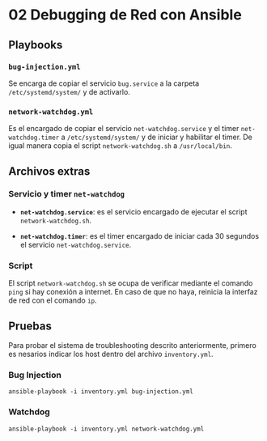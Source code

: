 # 02 Debugging de Red con Ansible

## Playbooks

### `bug-injection.yml`

Se encarga de copiar el servicio `bug.service` a la carpeta `/etc/systemd/system/` y de activarlo.

### `network-watchdog.yml`

Es el encargado de copiar el servicio `net-watchdog.service` y el timer `net-watchdog.timer` a `/etc/systemd/system/` y de iniciar y habilitar el timer. De igual manera copia el script `network-watchdog.sh` a `/usr/local/bin`.

## Archivos extras

### Servicio y timer `net-watchdog`

- **`net-watchdog.service`**: es el servicio encargado de ejecutar el script `network-watchdog.sh`.

- **`net-watchdog.timer`**: es el timer encargado de iniciar cada 30 segundos el servicio `net-watchdog.service`.

### Script

El script `network-watchdog.sh` se ocupa de verificar mediante el comando `ping` si hay conexión a internet. En caso de que no haya, reinicia la interfaz de red con el comando `ip`.

## Pruebas

Para probar el sistema de troubleshooting descrito anteriormente, primero es nesarios indicar los host dentro del archivo `inventory.yml`.

### Bug Injection

`ansible-playbook -i inventory.yml bug-injection.yml`

### Watchdog

`ansible-playbook -i inventory.yml network-watchdog.yml`
